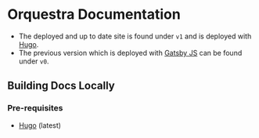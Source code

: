 # Orquestra Documentation
- The deployed and up to date site is found under `v1` and is deployed with [Hugo](https://gohugo.io/). 
- The previous version which is deployed with [Gatsby JS](https://www.gatsbyjs.org/) can be found under `v0`.

## Building Docs Locally

### Pre-requisites
* [Hugo](https://gohugo.io/getting-started/installing/) (latest) 